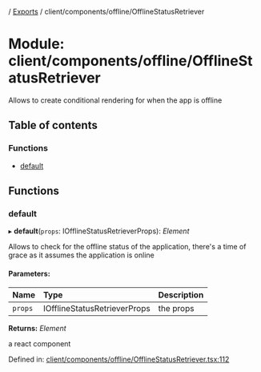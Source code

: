 [](../README.md) / [Exports](../modules.md) / client/components/offline/OfflineStatusRetriever

# Module: client/components/offline/OfflineStatusRetriever

Allows to create conditional rendering for when the app is offline

## Table of contents

### Functions

- [default](client_components_offline_offlinestatusretriever.md#default)

## Functions

### default

▸ **default**(`props`: IOfflineStatusRetrieverProps): *Element*

Allows to check for the offline status of the application, there's a time of grace
as it assumes the application is online

#### Parameters:

Name | Type | Description |
:------ | :------ | :------ |
`props` | IOfflineStatusRetrieverProps | the props   |

**Returns:** *Element*

a react component

Defined in: [client/components/offline/OfflineStatusRetriever.tsx:112](https://github.com/onzag/itemize/blob/28218320/client/components/offline/OfflineStatusRetriever.tsx#L112)
